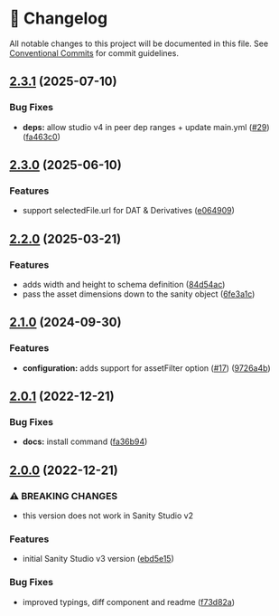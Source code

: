 <!-- markdownlint-disable --><!-- textlint-disable -->

# 📓 Changelog

All notable changes to this project will be documented in this file. See
[Conventional Commits](https://conventionalcommits.org) for commit guidelines.

## [2.3.1](https://github.com/sanity-io/sanity-plugin-bynder-input/compare/v2.3.0...v2.3.1) (2025-07-10)

### Bug Fixes

- **deps:** allow studio v4 in peer dep ranges + update main.yml ([#29](https://github.com/sanity-io/sanity-plugin-bynder-input/issues/29)) ([fa463c0](https://github.com/sanity-io/sanity-plugin-bynder-input/commit/fa463c0e56570be7ad0cb63405c5a87051873d03))

## [2.3.0](https://github.com/sanity-io/sanity-plugin-bynder-input/compare/v2.2.0...v2.3.0) (2025-06-10)

### Features

- support selectedFile.url for DAT & Derivatives ([e064909](https://github.com/sanity-io/sanity-plugin-bynder-input/commit/e064909b75836ba0e853b93b811388b8f165534b))

## [2.2.0](https://github.com/sanity-io/sanity-plugin-bynder-input/compare/v2.1.0...v2.2.0) (2025-03-21)

### Features

- adds width and height to schema definition ([84d54ac](https://github.com/sanity-io/sanity-plugin-bynder-input/commit/84d54acd0eccbfc73a56738233d91a2f7d09f4c5))
- pass the asset dimensions down to the sanity object ([6fe3a1c](https://github.com/sanity-io/sanity-plugin-bynder-input/commit/6fe3a1c83125f5a00c64fabcf20b4b92d162ea78))

## [2.1.0](https://github.com/sanity-io/sanity-plugin-bynder-input/compare/v2.0.1...v2.1.0) (2024-09-30)

### Features

- **configuration:** adds support for assetFilter option ([#17](https://github.com/sanity-io/sanity-plugin-bynder-input/issues/17)) ([9726a4b](https://github.com/sanity-io/sanity-plugin-bynder-input/commit/9726a4b6e844588b19ba82aefd8f0437e2e618d9))

## [2.0.1](https://github.com/sanity-io/sanity-plugin-bynder-input/compare/v2.0.0...v2.0.1) (2022-12-21)

### Bug Fixes

- **docs:** install command ([fa36b94](https://github.com/sanity-io/sanity-plugin-bynder-input/commit/fa36b94c2b136db64acb0162674c92bffb054063))

## [2.0.0](https://github.com/sanity-io/sanity-plugin-bynder-input/compare/v1.4.0...v2.0.0) (2022-12-21)

### ⚠ BREAKING CHANGES

- this version does not work in Sanity Studio v2

### Features

- initial Sanity Studio v3 version ([ebd5e15](https://github.com/sanity-io/sanity-plugin-bynder-input/commit/ebd5e150a4a5b2bcd2f63a1e5e001e7ab3f41788))

### Bug Fixes

- improved typings, diff component and readme ([f73d82a](https://github.com/sanity-io/sanity-plugin-bynder-input/commit/f73d82ab43b18d5503bba8c0ae24cef39d129005))
